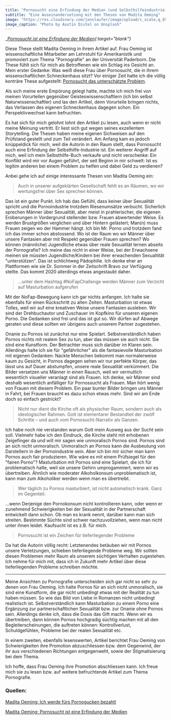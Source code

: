 ```yaml
---
title: "Pornosucht eine Erfindung der Medien (und Selbsthilfeindustrie)?"
subtitle: "Eine Auseinandersetzung mit den Thesen von Madita Oeming"
image: "https://res.cloudinary.com/jenslaufer/image/upload/c_scale,q_65,w_800/v1585207758/austin-distel-Hg3BHX6U5jg-unsplash.jpg"
image_caption: "Photo by Austin Distel on Unsplash"
---
```


__[Pornosucht ist eine Erfindung der Medien](/assets/docs/Pornosucht_ist_eine_Erfindung_von_Medien.pdf){:target="_blank"}__

Diese These stellt Madita Oeming in ihrem Artikel auf.
Frau Oeming ist wissenschaftliche Mitarbeiter am Lehrstuhl für Amerikanistik und promoviert zum Thema "Pornografie" an der Universität Paderborn.
Die These fühlt sich für mich als Betroffenen wie ein Schlag ins Gesicht an. Mein erster Gedanke: Was weiß diese Frau über Pornosucht, die in ihrem wissenschaftlichen Schneckenhaus 
sitzt? 
Vor einiger Zeit hatte ich die völlig konträre These aufgestellt: [Pornosucht das unterschätzte Problem](/blog/2020-02-21-pornosucht_das_unterschaetzte_problem.html).

Als sich meine erste Empörung gelegt hatte, machte ich mich frei von meinen Vorurteilen gegenüber Geisteswissenschaftlern (ich bin selbst
Naturwissenschaftler) und las den Artikel, denn Vorurteile bringen nichts, das Verlassen des eigenen Schneckenhaus dagegen schon. Ein Perspektivwechsel kann befruchten.

Es hat sich für mich gelohnt lohnt den Artikel zu lesen, auch wenn er nicht meine Meinung vertritt. Er liest sich gut wegen seines exzellentem Storytelling. Die Thesen haben meine eigenen Sichweisen auf den Prüfstand gestellt und zum Teil verändert. Am Anfang kam es jedoch knüppeldick für mich, weil die Autorin in den Raum stellt, dass Pornosucht auch eine Erfindung 
der Selbsthilfe-Industrie ist. Ein weiterer Angriff auf mich, weil ich mein Selbsthilfe-Buch verkaufe und nicht verschenke: Ein Konflikt wird mir vor Augen geführt, der seit Beginn in mir schwelt: Ist es legitim anderen bei einem Problem zu helfen und dabei Geld zu verdienen?

Anbei gehe ich auf einige interessante Thesen von Madita Oeming ein:

> Auch in unserer aufgeklärten Gesellschaft fehlt es an Räumen, wo wir wertungsfrei über Sex sprechen können.

Das ist ein guter Punkt. Ich hab das Gefühl, dass keiner über Sexualität spricht und die Pornoindustrie trotzdem Riesenumsätze verbucht. Sicherlich sprechen Männer über Sexualität, aber meist in prahlerischer, die eigenen Eroberungen in Vordergrund stellender bzw. Frauen abwertender Weise. Es werden Brustgrößen verglichen und über Hintern gelästert; Man(n) muss Frauen zeigen wo der Hammer hängt. Ich bin Mr. Porno und trotzdem fand ich das immer schon abstossend. Wo ist der Raum wo wir Männer über unsere Fantasien aber mit Respekt gegenüber Frauen sprechen? Wo können (männliche) Jugendliche etwas über reale Sexualität lernen abseits der Pornografie? Ich meine das nicht in einer Weise, bei der Erwachsene meinen sie müssten Jugendliche/Kindern bei ihrer erwachenden Sexualtität "unterstützen". Das ist schlichtweg Pädophilie. Ich denke eher an Plattformen wie sie Dr. Sommer in der Zeitschrift Bravo zur Verfügung stellte. Das kommt 2020 allerdings etwas angestaubt daher.


> ...unter dem Hashtag #NoFapChallenge werden Männer zum Verzicht auf Masturbation aufgerufen

Mit der NoFap-Bewegung kann ich gar nichts anfangen. Ich halte sie ebenfalls für einen Rückschritt zu alten Zeiten. Masturbation ist etwas Tolles, weil wir auf eine kreativen Weise unsere Fantasien ausleben. Wir sind der Drehbuchautor und Zuschauer im Kopfkino für unseren eigenen Porno. Die Gedanken sind frei und das ist gut so. Wir dürfen auf Abwege geraten und diese sollten wir übrigens auch unserem Partner zugestehen. 

Onanie zu Pornos ist zunächst nur eine Spielart. Selbstverständlich haben Pornos nichts mit realem Sex zu tun, aber das müssen sie auch nicht. Sie sind eine Kunstform. Der Betrachter muss sich darüber  im Klaren sein. Allerdings halte ich sie für "gefährlicher" als die fantasievolle Masturbation mit eigenen Gedanken: Nackte Menschen bekommt man normalerweise kaum zu Gesicht, in Pornos dagegen sehen wir nur perfekte Körper, das lässt uns auf Dauer abstumpfen, unsere reale Sexualität verkümmert. Die Bilder versetzen uns Männer in einen Rausch, weil wir vermutlich wesentlich visueller veranlagt sind als Frauen. Ich denke, wir Männer sind deshalb wesentlich anfälliger für Pornossucht als Frauen. Man hört wenig von Frauen mit diesem Problem. Ein paar bunter Bilder bringen uns Männer in Fahrt, bei Frauen braucht es dazu schon etwas mehr. Sind wir am Ende doch so einfach gestrickt?

> Nicht nur dient die Kirche oft
als physischer Raum, sondern auch als ideologischer Rahmen. Gott ist elementarer
Bestandteil der zwölf Schritte – und auch vom Pornosucht-Narrativ als Ganzen.

Ich habe noch nie verstanden warum Gott mein Ausweg aus der Sucht sein soll. Vielmehr habe ich den Eindruck, die Kirche steht mit erhobenen Zeigefinger da und will mir sagen wie unmoralisch Pornos sind. Pornos sind an sich nicht unmoralisch. Unmoralisch an Pornos kann die Ausbeutung von Darstellern in der Pornoindustrie sein. Aber ich bin mir sicher man kann Pornos auch fair produzieren. Wie wäre es mit einem Prüfsiegel für den "fairen Porno"? Masturbation mit Pornos sind eine Spielart, die ich für problematisch halte, weil sie unsere Gehirn umprogammiert, wenn wir es übertreiben. Ähnlich wie moderater Alkoholkonsum unproblematisch ist, kann man zum Alkoholiker werden wenn man es übertreibt. 

> Wer täglich zu Pornos masturbiert, ist nicht automatisch krank. Ganz im Gegenteil.

...wenn Derjenige den Pornokonsum nicht kontrollieren kann, oder wenn er zunehmend Schwierigkeiten bei der Sexualität in der Partnerschaft entwickelt dann schon. Ob man es krank nennt, darüber kann man sich streiten. Bestimmte Süchte sind schwer nachzuvollziehen, wenn man nicht unter ihnen leidet. Kaufsucht ist es z.B. für mich.


> Pornosucht ist ein Zeichen für tieferliegender Probleme

Da hat die Autorin völlig recht: Letztenendes betäuben wir mit Pornos unsere Verletzungen, schieben
tieferliegende Probleme weg. Wir sollten diesen Problemen mehr Raum als unserem süchtigen Verhalten zugestehen.
Ich nehme für mich mit, dass ich in Zukunft mehr Artikel über diese tieferliegenden Probleme schreiben möchte.

* * *

Meine Ansichten zu Pornografie unterscheiden sich gar nicht so sehr zu denen von Frau Oeming. Ich halte Pornos für an sich nicht unmoralisch, sie sind eine Kunstform, die gar nicht unbedingt etwas mit der Realität zu tun haben müssen. So wie das Bild von Liebe in Romanzen nicht unbedingt realistisch ist. Selbstverständlich kann Masturbation zu einem Porno eine Ergänzung zur partnerschaftlichen Sexualität bzw. zur Onanie ohne Pornos sein. Allerdings denke ich, dass die Dosis das Gift macht. Wenn wir es übertreiben, dann können Pornos hochgradig süchtig machen mit all den Begleiterscheinungen, die auftreten können: Kontrollverlust, Schuldgefühlen, Probleme bei der realen Sexualität etc.

In einem zweiten, ebenfalls lesenswerten, Artikel berichtet Frau Oeming von Schwierigkeiten ihre Promotion abzuschliessen bzw. dem Gegenwind, der ihr aus verschiedenen Richtungen entgegenweht, sowie der Stigmatisierung bei dem Thema.

Ich hoffe, dass Frau Oeming ihre Promotion abschliessen kann. Ich freue mich sie zu lesen bzw. auf weitere befruchtende Artikel zum Thema Pornografie. 

### Quellen:

[Madita Oeming: Ich werde fürs Pornogucken bezahlt](https://www.vice.com/de/article/eveymz/ich-werde-fuers-pornogucken-bezahlt)

[Madita Oeming: Pornosucht ist eine Erfindung der Medien](/docs/Pornosucht_ist_eine_Erfindung_von_Medien.pdf)